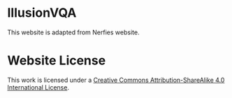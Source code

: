 # IllusionVQA

This website is adapted from Nerfies website.

# Website License

This work is licensed under
a [Creative Commons Attribution-ShareAlike 4.0 International License](https://creativecommons.org/licenses/by-sa/4.0/).